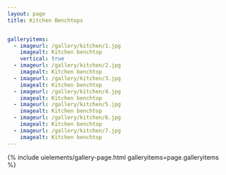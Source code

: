 ```yaml
---
layout: page
title: Kitchen Benchtops


galleryitems:
  - imageurl: /gallery/kitchen/1.jpg
    imagealt: Kitchen benchtop
    vertical: true
  - imageurl: /gallery/kitchen/2.jpg
    imagealt: Kitchen benchtop
  - imageurl: /gallery/kitchen/3.jpg
    imagealt: Kitchen benchtop
  - imageurl: /gallery/kitchen/4.jpg
    imagealt: Kitchen benchtop
  - imageurl: /gallery/kitchen/5.jpg
    imagealt: Kitchen benchtop
  - imageurl: /gallery/kitchen/6.jpg
    imagealt: Kitchen benchtop
  - imageurl: /gallery/kitchen/7.jpg
    imagealt: Kitchen benchtop
---
```


{% include uielements/gallery-page.html galleryitems=page.galleryitems %}
